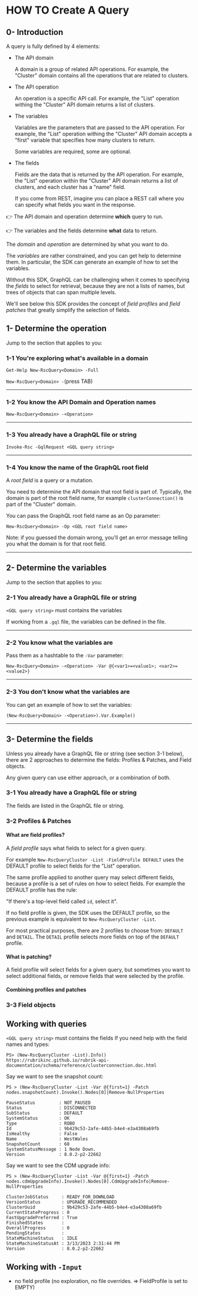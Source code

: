 # HOW TO Create A Query

## 0- Introduction

A query is fully defined by 4 elements:

- The API domain
  
  A domain is a group of related API operations.
  For example, the "Cluster" domain contains all the operations
  that are related to clusters.

- The API operation
  
  An operation is a specific API call.
  For example, the "List" operation withing the "Cluster" API
  domain returns a list of clusters.

- The variables
  
  Variables are the parameters that are passed to the API operation.
  For example, the "List" operation withing the "Cluster" API
  domain accepts a "first" variable that specifies how many
  clusters to return.

  Some variables are required, some are optional.

- The fields

  Fields are the data that is returned by the API operation.
  For example, the "List" operation within the "Cluster" API
  domain returns a list of clusters, and each cluster has
  a "name" field.

  If you come from REST, imagine you can place a REST call
  where you can specify what fields you want in the response.

:point_right: The API domain and operation determine **which** query to run.

:point_right: The variables and the fields determine **what** data to return.

The _domain_ and _operation_ are determined by what you want to do.

The _variables_ are rather constrained,
and you can get help to determine them. In particular, the SDK
can generate an example of how to set the variables.

Without this SDK, GraphQL can be challenging when it comes to specifying
the _fields_ to select for retrieval,
because they are not a lists of names, but trees of objects that can
span multiple levels.

We'll see below this SDK provides the concept of
_field profiles_ and _field patches_
that greatly simplify the selection of fields.

## 1- Determine the operation

Jump to the section that applies to you:

### 1-1 You're exploring what's available in a domain

`Get-Help New-RscQuery<Domain> -Full`

`New-RscQuery<Domain> -`(press TAB)

---

### 1-2 You know the API Domain and Operation names

`New-RscQuery<Domain> -<Operation>`

---

### 1-3 You already have a GraphQL file or string

`Invoke-Rsc -GqlRequest <GQL query string>`

---

### 1-4 You know the name of the GraphQL root field

A _root field_ is a query or a mutation.

You need to determine the API domain that root field is part of.
Typically, the domain is part of the root field name, for example
`clusterConnection()` is part of the "Cluster" domain.

You can pass the GraphQL root field name as an Op parameter:

`New-RscQuery<Domain> -Op <GQL root field name>`

Note: if you guessed the domain wrong, you'll get an error message
telling you what the domain is for that root field.

---

## 2- Determine the variables

Jump to the section that applies to you:

### 2-1 You already have a GraphQL file or string

`<GQL query string>` must contains the variables

If working from a `.gql` file, the variables can be defined in the file.

---

### 2-2 You know what the variables are

Pass them as a hashtable to the `-Var` parameter:

`New-RscQuery<Domain> -<Operation> -Var @{<var1>=<value1>; <var2>=<value2>}`

---

### 2-3 You don't know what the variables are

You can get an example of how to set the variables:

`(New-RscQuery<Domain> -<Operation>).Var.Example()`

---

## 3- Determine the fields

Unless you already have a GraphQL file or string
(see section 3-1 below), there are 2 approaches to determine the fields:
Profiles & Patches, and Field objects.

Any given query can use either approach, or a combination of both.

### 3-1 You already have a GraphQL file or string

The fields are listed in the GraphQL file or string.

### 3-2 Profiles & Patches

#### What are field profiles?

A _field profile_ says what fields to select for a given query.

For example `New-RscQueryCluster -List -FieldProfile DEFAULT` uses
the DEFAULT profile to select fields for the "List" operation.

The same profile applied to another query may select different fields,
because a profile is a set of rules on how to select fields. For
example the DEFAULT profile has the rule:

"If there's a top-level field called `id`, select it".

If no field profile is given, the SDK uses the DEFAULT profile,
so the previous example is equivalent to `New-RscQueryCluster -List`.

For most practical purposes, there are 2 profiles to choose from:
`DEFAULT` and `DETAIL`. The `DETAIL` profile selects more fields
on top of the `DEFAULT` profile.

#### What is patching?

A field profile will select fields for a given query, but sometimes
you want to select additional fields, or remove fields that were
selected by the profile.

#### Combining profiles and patches

### 3-3 Field objects

## Working with queries

`<GQL query string>` must contains the fields
If you need help with the field names and types:

```shell
PS> (New-RscQueryCluster -List).Info()
https://rubrikinc.github.io/rubrik-api-documentation/schema/reference/clusterconnection.doc.html
```

Say we want to see the snapshot count:

```shell
PS > (New-RscQueryCluster -List -Var @{first=1} -Patch nodes.snapshotCount).Invoke().Nodes[0]|Remove-NullProperties

PauseStatus         : NOT_PAUSED
Status              : DISCONNECTED
SubStatus           : DEFAULT
SystemStatus        : OK
Type                : ROBO
Id                  : 9b429c53-2afe-44b5-b4e4-e3a4308a69fb
IsHealthy           : False
Name                : WestWales
SnapshotCount       : 68
SystemStatusMessage : 1 Node Down.
Version             : 8.0.2-p2-22662
```

Say we want to see the CDM upgrade info:

```shell
PS > (New-RscQueryCluster -List -Var @{first=1} -Patch nodes.cdmUpgradeInfo).Invoke().Nodes[0].CdmUpgradeInfo|Remove-NullProperties

ClusterJobStatus     : READY_FOR_DOWNLOAD
VersionStatus        : UPGRADE_RECOMMENDED
ClusterUuid          : 9b429c53-2afe-44b5-b4e4-e3a4308a69fb
CurrentStateProgress : 0
FastUpgradePreferred : True
FinishedStates       :
OverallProgress      : 0
PendingStates        :
StateMachineStatus   : IDLE
StateMachineStatusAt : 3/13/2023 2:31:44 PM
Version              : 8.0.2-p2-22662
```

## Working with `-Input`

- no field profile (no exploration, no file overrides.
  => FieldProfile is set to EMPTY)
